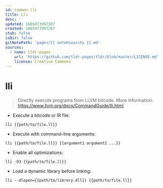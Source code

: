 ```yaml
---
id: common.lli
title: Lli
desc: ''
updated: 1685473997267
created: 1685473997267
stub: false
isDir: false
gitNotePath: 'pages/{{ noteHiearchy }}.md'
sources:
  - name: tldr-pages
    url: 'https://github.com/tldr-pages/tldr/blob/master/LICENSE.md'
    license: Creative Commons
---
```

# lli

> Directly execute programs from LLVM bitcode.
> More information: <https://www.llvm.org/docs/CommandGuide/lli.html>.

- Execute a bitcode or IR file:

`lli {{path/to/file.ll}}`

- Execute with command-line arguments:

`lli {{path/to/file.ll}} {{argument1 argument2 ...}}`

- Enable all optimizations:

`lli -O3 {{path/to/file.ll}}`

- Load a dynamic library before linking:

`lli --dlopen={{path/to/library.dll}} {{path/to/file.ll}}`

